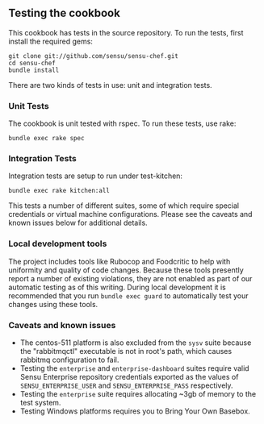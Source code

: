 ## Testing the cookbook

This cookbook has tests in the source repository. To run the tests, first install the required gems:

```
git clone git://github.com/sensu/sensu-chef.git
cd sensu-chef
bundle install
```

There are two kinds of tests in use: unit and integration tests.

### Unit Tests

The cookbook is unit tested with rspec. To run these tests, use rake:

```
bundle exec rake spec
```

### Integration Tests

Integration tests are setup to run under test-kitchen:

```
bundle exec rake kitchen:all
```

This tests a number of different suites, some of which require special credentials or virtual machine configurations. Please see the caveats and known issues below for additional details.

### Local development tools

The project includes tools like Rubocop and Foodcritic to help with uniformity and quality of code changes. Because these tools presently report a number of existing violations, they are not enabled as part of our automatic testing as of this writing. During local development it is recommended that you run `bundle exec guard` to automatically test your changes using these tools.

### Caveats and known issues

* The centos-511 platform is also excluded from the `sysv` suite because the "rabbitmqctl" executable is not in root's path, which causes rabbitmq configuration to fail.
* Testing the `enterprise` and `enterprise-dashboard` suites require valid Sensu Enterprise repository credentials exported as the values of `SENSU_ENTERPRISE_USER` and `SENSU_ENTERPRISE_PASS` respectively.
* Testing the `enterprise` suite requires allocating ~3gb of memory to the test system.
* Testing Windows platforms requires you to Bring Your Own Basebox.
